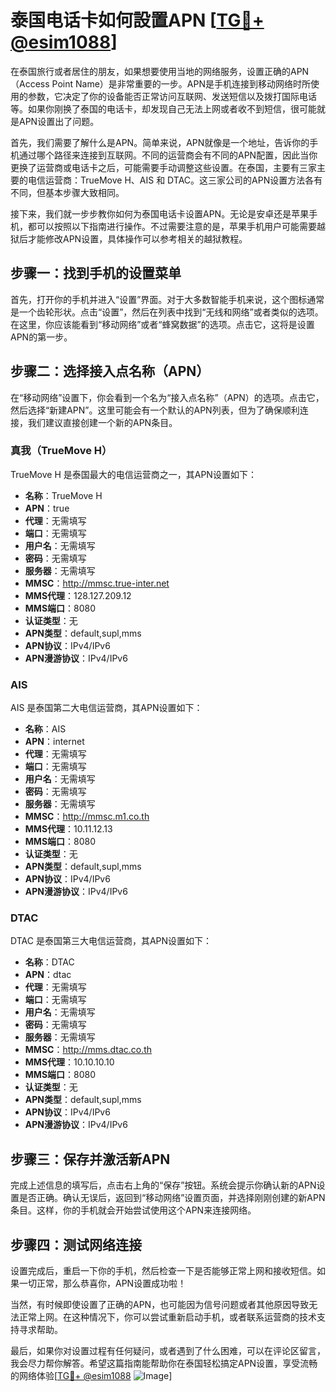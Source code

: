 # 泰国电话卡如何設置APN [[TG💪+ @esim1088](https://t.me/s/esim1088)]

在泰国旅行或者居住的朋友，如果想要使用当地的网络服务，设置正确的APN（Access Point Name）是非常重要的一步。APN是手机连接到移动网络时所使用的参数，它决定了你的设备能否正常访问互联网、发送短信以及拨打国际电话等。如果你刚换了泰国的电话卡，却发现自己无法上网或者收不到短信，很可能就是APN设置出了问题。

首先，我们需要了解什么是APN。简单来说，APN就像是一个地址，告诉你的手机通过哪个路径来连接到互联网。不同的运营商会有不同的APN配置，因此当你更换了运营商或电话卡之后，可能需要手动调整这些设置。在泰国，主要有三家主要的电信运营商：TrueMove H、AIS 和 DTAC。这三家公司的APN设置方法各有不同，但基本步骤大致相同。

接下来，我们就一步步教你如何为泰国电话卡设置APN。无论是安卓还是苹果手机，都可以按照以下指南进行操作。不过需要注意的是，苹果手机用户可能需要越狱后才能修改APN设置，具体操作可以参考相关的越狱教程。

## 步骤一：找到手机的设置菜单

首先，打开你的手机并进入“设置”界面。对于大多数智能手机来说，这个图标通常是一个齿轮形状。点击“设置”，然后在列表中找到“无线和网络”或者类似的选项。在这里，你应该能看到“移动网络”或者“蜂窝数据”的选项。点击它，这将是设置APN的第一步。

## 步骤二：选择接入点名称（APN）

在“移动网络”设置下，你会看到一个名为“接入点名称”（APN）的选项。点击它，然后选择“新建APN”。这里可能会有一个默认的APN列表，但为了确保顺利连接，我们建议直接创建一个新的APN条目。

### 真我（TrueMove H）

TrueMove H 是泰国最大的电信运营商之一，其APN设置如下：
- **名称**：TrueMove H
- **APN**：true
- **代理**：无需填写
- **端口**：无需填写
- **用户名**：无需填写
- **密码**：无需填写
- **服务器**：无需填写
- **MMSC**：http://mmsc.true-inter.net
- **MMS代理**：128.127.209.12
- **MMS端口**：8080
- **认证类型**：无
- **APN类型**：default,supl,mms
- **APN协议**：IPv4/IPv6
- **APN漫游协议**：IPv4/IPv6

### AIS

AIS 是泰国第二大电信运营商，其APN设置如下：
- **名称**：AIS
- **APN**：internet
- **代理**：无需填写
- **端口**：无需填写
- **用户名**：无需填写
- **密码**：无需填写
- **服务器**：无需填写
- **MMSC**：http://mmsc.m1.co.th
- **MMS代理**：10.11.12.13
- **MMS端口**：8080
- **认证类型**：无
- **APN类型**：default,supl,mms
- **APN协议**：IPv4/IPv6
- **APN漫游协议**：IPv4/IPv6

### DTAC

DTAC 是泰国第三大电信运营商，其APN设置如下：
- **名称**：DTAC
- **APN**：dtac
- **代理**：无需填写
- **端口**：无需填写
- **用户名**：无需填写
- **密码**：无需填写
- **服务器**：无需填写
- **MMSC**：http://mms.dtac.co.th
- **MMS代理**：10.10.10.10
- **MMS端口**：8080
- **认证类型**：无
- **APN类型**：default,supl,mms
- **APN协议**：IPv4/IPv6
- **APN漫游协议**：IPv4/IPv6

## 步骤三：保存并激活新APN

完成上述信息的填写后，点击右上角的“保存”按钮。系统会提示你确认新的APN设置是否正确。确认无误后，返回到“移动网络”设置页面，并选择刚刚创建的新APN条目。这样，你的手机就会开始尝试使用这个APN来连接网络。

## 步骤四：测试网络连接

设置完成后，重启一下你的手机，然后检查一下是否能够正常上网和接收短信。如果一切正常，那么恭喜你，APN设置成功啦！

当然，有时候即使设置了正确的APN，也可能因为信号问题或者其他原因导致无法正常上网。在这种情况下，你可以尝试重新启动手机，或者联系运营商的技术支持寻求帮助。

最后，如果你对设置过程有任何疑问，或者遇到了什么困难，可以在评论区留言，我会尽力帮你解答。希望这篇指南能帮助你在泰国轻松搞定APN设置，享受流畅的网络体验[[TG💪+ @esim1088](https://t.me/s/esim1088) ![Image](https://i.postimg.cc/4NQfJmqS/Snipaste-2025-05-13-00-14-12.png)]